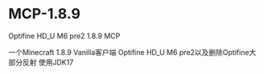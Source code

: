 # MCP-1.8.9
Optifine HD_U M6 pre2 1.8.9 MCP

一个Minecraft 1.8.9 Vanilla客户端 Optifine HD_U M6 pre2以及删除Optifine大部分反射
使用JDK17
